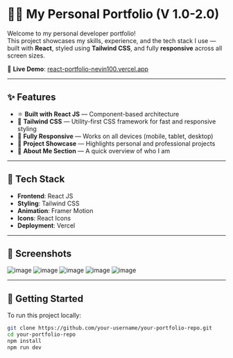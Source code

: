 # 🧑‍💻 My Personal Portfolio (V 1.0-2.0)

Welcome to my personal developer portfolio!  
This project showcases my skills, experience, and the tech stack I use — built with **React**, styled using **Tailwind CSS**, and fully **responsive** across all screen sizes.

🔗 **Live Demo**: [react-portfolio-nevin100.vercel.app](https://react-portfolio-nevin100.vercel.app)



---

## ✨ Features

- ⚛️ **Built with React JS** — Component-based architecture
- 🎨 **Tailwind CSS** — Utility-first CSS framework for fast and responsive styling
- 📱 **Fully Responsive** — Works on all devices (mobile, tablet, desktop)
- 💼 **Project Showcase** — Highlights personal and professional projects
- 📇 **About Me Section** — A quick overview of who I am

---

## 📁 Tech Stack

- **Frontend**: React JS
- **Styling**: Tailwind CSS
- **Animation**: Framer Motion
- **Icons**: React Icons
- **Deployment**: Vercel

---

## 📸 Screenshots
![image](https://github.com/user-attachments/assets/ea3e8ff2-5262-4d8e-b3c2-ecfcd5343629)
![image](https://github.com/user-attachments/assets/d518e97e-bab1-49f7-9deb-44c5ab61a11a)
![image](https://github.com/user-attachments/assets/2785a2af-3548-4e51-b3c7-ffe9909f280a)
![image](https://github.com/user-attachments/assets/bbe77483-2db2-4867-9f97-6c8bb2c964bb)
![image](https://github.com/user-attachments/assets/24cf0709-bc49-475a-8b04-12c0952bd6b1)



---

## 🚀 Getting Started

To run this project locally:

```bash
git clone https://github.com/your-username/your-portfolio-repo.git
cd your-portfolio-repo
npm install
npm run dev
```
